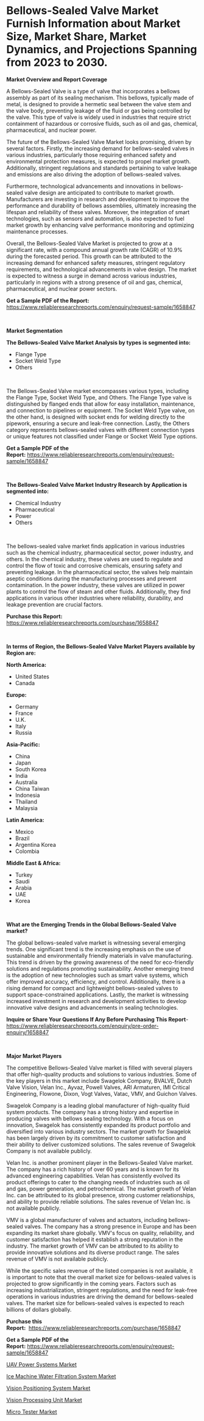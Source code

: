 <p><h1>Bellows-Sealed Valve Market Furnish Information about Market Size, Market Share, Market Dynamics, and Projections Spanning from 2023 to 2030.</h1></p><p><strong>Market Overview and Report Coverage</strong></p>
<p><p>A Bellows-Sealed Valve is a type of valve that incorporates a bellows assembly as part of its sealing mechanism. This bellows, typically made of metal, is designed to provide a hermetic seal between the valve stem and the valve body, preventing leakage of the fluid or gas being controlled by the valve. This type of valve is widely used in industries that require strict containment of hazardous or corrosive fluids, such as oil and gas, chemical, pharmaceutical, and nuclear power.</p><p>The future of the Bellows-Sealed Valve Market looks promising, driven by several factors. Firstly, the increasing demand for bellows-sealed valves in various industries, particularly those requiring enhanced safety and environmental protection measures, is expected to propel market growth. Additionally, stringent regulations and standards pertaining to valve leakage and emissions are also driving the adoption of bellows-sealed valves.</p><p>Furthermore, technological advancements and innovations in bellows-sealed valve design are anticipated to contribute to market growth. Manufacturers are investing in research and development to improve the performance and durability of bellows assemblies, ultimately increasing the lifespan and reliability of these valves. Moreover, the integration of smart technologies, such as sensors and automation, is also expected to fuel market growth by enhancing valve performance monitoring and optimizing maintenance processes.</p><p>Overall, the Bellows-Sealed Valve Market is projected to grow at a significant rate, with a compound annual growth rate (CAGR) of 10.9% during the forecasted period. This growth can be attributed to the increasing demand for enhanced safety measures, stringent regulatory requirements, and technological advancements in valve design. The market is expected to witness a surge in demand across various industries, particularly in regions with a strong presence of oil and gas, chemical, pharmaceutical, and nuclear power sectors.</p></p>
<p><strong>Get a Sample PDF of the Report:</strong> <a href="https://www.reliableresearchreports.com/enquiry/request-sample/1658847">https://www.reliableresearchreports.com/enquiry/request-sample/1658847</a></p>
<p>&nbsp;</p>
<p><strong>Market Segmentation</strong></p>
<p><strong>The Bellows-Sealed Valve Market Analysis by types is segmented into:</strong></p>
<p><ul><li>Flange Type</li><li>Socket Weld Type</li><li>Others</li></ul></p>
<p>&nbsp;</p>
<p><p>The Bellows-Sealed Valve market encompasses various types, including the Flange Type, Socket Weld Type, and Others. The Flange Type valve is distinguished by flanged ends that allow for easy installation, maintenance, and connection to pipelines or equipment. The Socket Weld Type valve, on the other hand, is designed with socket ends for welding directly to the pipework, ensuring a secure and leak-free connection. Lastly, the Others category represents bellows-sealed valves with different connection types or unique features not classified under Flange or Socket Weld Type options.</p></p>
<p><strong>Get a Sample PDF of the Report:</strong>&nbsp;<a href="https://www.reliableresearchreports.com/enquiry/request-sample/1658847">https://www.reliableresearchreports.com/enquiry/request-sample/1658847</a></p>
<p>&nbsp;</p>
<p><strong>The Bellows-Sealed Valve Market Industry Research by Application is segmented into:</strong></p>
<p><ul><li>Chemical Industry</li><li>Pharmaceutical</li><li>Power</li><li>Others</li></ul></p>
<p>&nbsp;</p>
<p><p>The bellows-sealed valve market finds application in various industries such as the chemical industry, pharmaceutical sector, power industry, and others. In the chemical industry, these valves are used to regulate and control the flow of toxic and corrosive chemicals, ensuring safety and preventing leakage. In the pharmaceutical sector, the valves help maintain aseptic conditions during the manufacturing processes and prevent contamination. In the power industry, these valves are utilized in power plants to control the flow of steam and other fluids. Additionally, they find applications in various other industries where reliability, durability, and leakage prevention are crucial factors.</p></p>
<p><strong>Purchase this Report:</strong>&nbsp; <a href="https://www.reliableresearchreports.com/purchase/1658847">https://www.reliableresearchreports.com/purchase/1658847</a></p>
<p>&nbsp;</p>
<p><strong>In terms of Region, the Bellows-Sealed Valve Market Players available by Region are:</strong></p>
<p>
    <p> <strong> North America: </strong>
        <ul>
            <li>United States</li>
            <li>Canada</li>
        </ul>
        </p> 
    <p> <strong> Europe: </strong>
        <ul>
            <li>Germany</li>
            <li>France</li>
            <li>U.K.</li>
            <li>Italy</li>
            <li>Russia</li>
        </ul>
        </p> 
    <p> <strong> Asia-Pacific: </strong>
        <ul>
            <li>China</li>
            <li>Japan</li>
            <li>South Korea</li>
            <li>India</li>
            <li>Australia</li>
            <li>China Taiwan</li>
            <li>Indonesia</li>
            <li>Thailand</li>
            <li>Malaysia</li>
        </ul>
        </p> 
    <p> <strong> Latin America: </strong>
        <ul>
            <li>Mexico</li>
            <li>Brazil</li>
            <li>Argentina Korea</li>
            <li>Colombia</li>
        </ul>
        </p> 
    <p> <strong> Middle East & Africa: </strong>
        <ul>
            <li>Turkey</li>
            <li>Saudi</li>
            <li>Arabia</li>
            <li>UAE</li>
            <li>Korea</li>
        </ul>
    </p>
    </p>
<p>&nbsp;</p>
<p><strong>What are the Emerging Trends in the Global Bellows-Sealed Valve market?</strong></p>
<p><p>The global bellows-sealed valve market is witnessing several emerging trends. One significant trend is the increasing emphasis on the use of sustainable and environmentally friendly materials in valve manufacturing. This trend is driven by the growing awareness of the need for eco-friendly solutions and regulations promoting sustainability. Another emerging trend is the adoption of new technologies such as smart valve systems, which offer improved accuracy, efficiency, and control. Additionally, there is a rising demand for compact and lightweight bellows-sealed valves to support space-constrained applications. Lastly, the market is witnessing increased investment in research and development activities to develop innovative valve designs and advancements in sealing technologies.</p></p>
<p><strong>Inquire or Share Your Questions If Any Before Purchasing This Report</strong>- <a href="https://www.reliableresearchreports.com/enquiry/pre-order-enquiry/1658847">https://www.reliableresearchreports.com/enquiry/pre-order-enquiry/1658847</a></p>
<p>&nbsp;</p>
<p><strong>Major Market Players</strong></p>
<p><p>The competitive Bellows-Sealed Valve market is filled with several players that offer high-quality products and solutions to various industries. Some of the key players in this market include Swagelok Company, BVALVE, Dutch Valve Vision, Velan Inc., Ayvaz, Powell Valves, ARI Armaturen, IMI Critical Engineering, Flowone, Dixon, Vogt Valves, Vatac, VMV, and Guichon Valves.</p><p>Swagelok Company is a leading global manufacturer of high-quality fluid system products. The company has a strong history and expertise in producing valves with bellows sealing technology. With a focus on innovation, Swagelok has consistently expanded its product portfolio and diversified into various industry sectors. The market growth for Swagelok has been largely driven by its commitment to customer satisfaction and their ability to deliver customized solutions. The sales revenue of Swagelok Company is not available publicly.</p><p>Velan Inc. is another prominent player in the Bellows-Sealed Valve market. The company has a rich history of over 60 years and is known for its advanced engineering capabilities. Velan has consistently evolved its product offerings to cater to the changing needs of industries such as oil and gas, power generation, and petrochemical. The market growth of Velan Inc. can be attributed to its global presence, strong customer relationships, and ability to provide reliable solutions. The sales revenue of Velan Inc. is not available publicly.</p><p>VMV is a global manufacturer of valves and actuators, including bellows-sealed valves. The company has a strong presence in Europe and has been expanding its market share globally. VMV's focus on quality, reliability, and customer satisfaction has helped it establish a strong reputation in the industry. The market growth of VMV can be attributed to its ability to provide innovative solutions and its diverse product range. The sales revenue of VMV is not available publicly.</p><p>While the specific sales revenue of the listed companies is not available, it is important to note that the overall market size for bellows-sealed valves is projected to grow significantly in the coming years. Factors such as increasing industrialization, stringent regulations, and the need for leak-free operations in various industries are driving the demand for bellows-sealed valves. The market size for bellows-sealed valves is expected to reach billions of dollars globally.</p></p>
<p><strong>Purchase this Report:</strong>&nbsp;&nbsp;<a href="https://www.reliableresearchreports.com/purchase/1658847">https://www.reliableresearchreports.com/purchase/1658847</a></p>
<p></p>
<p><strong>Get a Sample PDF of the Report:</strong>&nbsp;<a href="https://www.reliableresearchreports.com/enquiry/request-sample/1658847">https://www.reliableresearchreports.com/enquiry/request-sample/1658847</a></p>
<p><p><a href="https://www.linkedin.com/pulse/uav-power-systems-market-size-2023-2030-global-industrial-nt6he/">UAV Power Systems Market</a></p><p><a href="https://www.linkedin.com/pulse/ice-machine-water-filtration-system-market-share-amp-new-u1nke/">Ice Machine Water Filtration System Market</a></p><p><a href="https://medium.com/@royalhoeger626/vision-positioning-system-market-size-growth-forecast-2023-2030-e191bdae2f42">Vision Positioning System Market</a></p><p><a href="https://medium.com/@rebeccabower1903/vision-processing-unit-market-size-cagr-trends-2024-2030-7dcdd3f25329">Vision Processing Unit Market</a></p><p><a href="https://www.linkedin.com/pulse/decoding-micro-tester-market-deep-dive-latest-trends-4peye/">Micro Tester Market</a></p></p>